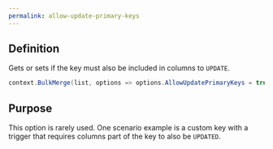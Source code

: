 ```yaml
---
permalink: allow-update-primary-keys
---
```


## Definition
Gets or sets if the key must also be included in columns to `UPDATE`.


```csharp
context.BulkMerge(list, options => options.AllowUpdatePrimaryKeys = true);
```

## Purpose
This option is rarely used. One scenario example is a custom key with a trigger that requires columns part of the key to also be `UPDATED`.